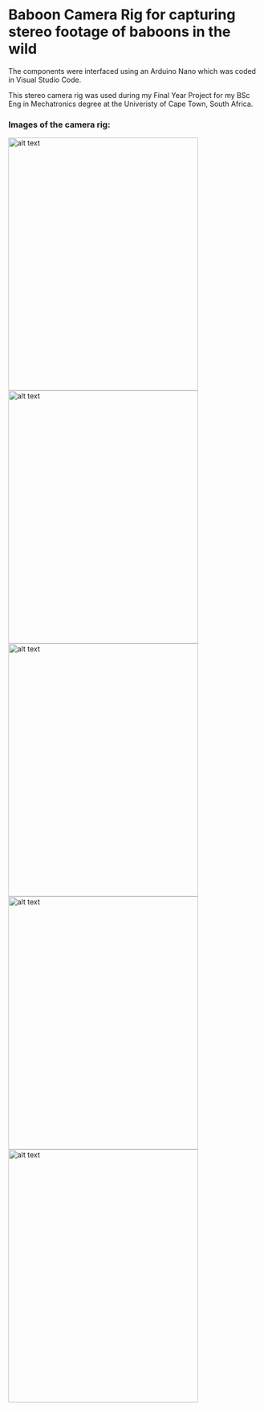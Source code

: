 # Baboon Camera Rig for capturing stereo footage of baboons in the wild

The components were interfaced using an Arduino Nano which was coded in Visual Studio Code.

This stereo camera rig was used during my Final Year Project for my BSc Eng in Mechatronics degree at the Univeristy of Cape Town, South Africa.

### Images of the camera rig:

<img src="https://github.com/MattTerb/BaboonCameraRig/blob/main/Images/frontView.png?raw=true" alt="alt text" width="378" height="504"> <img src="https://github.com/MattTerb/BaboonCameraRig/blob/main/Images/sideView.png?raw=true" alt="alt text" width="378" height="504">
<img src="https://github.com/MattTerb/BaboonCameraRig/blob/main/Images/rearView.png?raw=true" alt="alt text" width="378" height="504"> <img src="https://github.com/MattTerb/BaboonCameraRig/blob/main/Images/topView.png?raw=true" alt="alt text" width="378" height="504">
<img src="https://github.com/MattTerb/BaboonCameraRig/blob/main/Images/closeSide.png?raw=true" alt="alt text" width="378" height="504">
